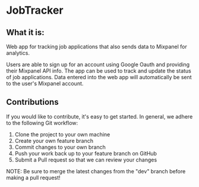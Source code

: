 # JobTracker
## What it is:
Web app for tracking job applications that also sends data to Mixpanel for analytics.

Users are able to sign up for an account using Google Oauth and providing their Mixpanel API info.
The app can be used to track and update the status of job applications. Data entered into the web app will automatically be sent to the user's Mixpanel account.

## Contributions
If you would like to contribute, it's easy to get started. In general, we adhere to the following Git workflow:

1. Clone the project to your own machine
2. Create your own feature branch
3. Commit changes to your own branch
4. Push your work back up to your feature branch on GitHub
5. Submit a Pull request so that we can review your changes

NOTE: Be sure to merge the latest changes from the "dev" branch before making a pull request!
